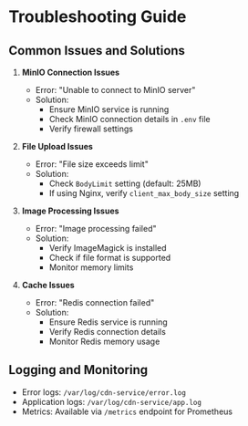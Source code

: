 # Troubleshooting Guide

## Common Issues and Solutions

1. **MinIO Connection Issues**
   - Error: "Unable to connect to MinIO server"
   - Solution: 
     - Ensure MinIO service is running
     - Check MinIO connection details in `.env` file
     - Verify firewall settings

2. **File Upload Issues**
   - Error: "File size exceeds limit"
   - Solution:
     - Check `BodyLimit` setting (default: 25MB)
     - If using Nginx, verify `client_max_body_size` setting

3. **Image Processing Issues**
   - Error: "Image processing failed"
   - Solution:
     - Verify ImageMagick is installed
     - Check if file format is supported
     - Monitor memory limits

4. **Cache Issues**
   - Error: "Redis connection failed"
   - Solution:
     - Ensure Redis service is running
     - Verify Redis connection details
     - Monitor Redis memory usage

## Logging and Monitoring

- Error logs: `/var/log/cdn-service/error.log`
- Application logs: `/var/log/cdn-service/app.log`
- Metrics: Available via `/metrics` endpoint for Prometheus 
